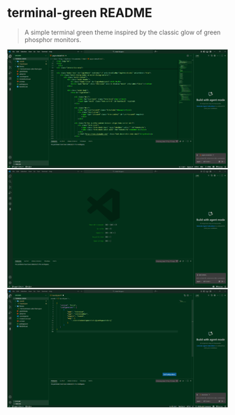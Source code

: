 # terminal-green README

> A simple terminal green theme inspired by the classic glow of green phosphor monitors.

![terminal green Screenshot](https://github.com/militao999/terminal-green/blob/main/screenshots/print3.png?raw=true)
![terminal green Screenshot](https://github.com/militao999/terminal-green/blob/main/screenshots/print1.png?raw=true) 
![terminal green Screenshot](https://github.com/militao999/terminal-green/blob/main/screenshots/print%202.png?raw=true)